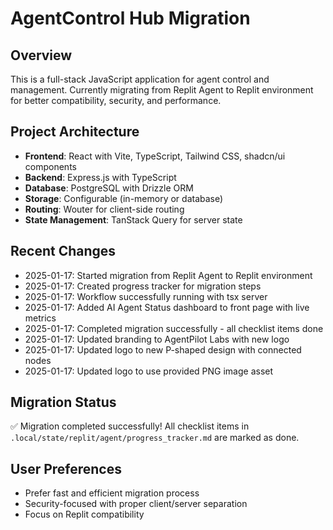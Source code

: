 # AgentControl Hub Migration

## Overview
This is a full-stack JavaScript application for agent control and management. Currently migrating from Replit Agent to Replit environment for better compatibility, security, and performance.

## Project Architecture
- **Frontend**: React with Vite, TypeScript, Tailwind CSS, shadcn/ui components
- **Backend**: Express.js with TypeScript
- **Database**: PostgreSQL with Drizzle ORM
- **Storage**: Configurable (in-memory or database)
- **Routing**: Wouter for client-side routing
- **State Management**: TanStack Query for server state

## Recent Changes
- 2025-01-17: Started migration from Replit Agent to Replit environment
- 2025-01-17: Created progress tracker for migration steps
- 2025-01-17: Workflow successfully running with tsx server
- 2025-01-17: Added AI Agent Status dashboard to front page with live metrics
- 2025-01-17: Completed migration successfully - all checklist items done
- 2025-01-17: Updated branding to AgentPilot Labs with new logo
- 2025-01-17: Updated logo to new P-shaped design with connected nodes
- 2025-01-17: Updated logo to use provided PNG image asset

## Migration Status
✅ Migration completed successfully! All checklist items in `.local/state/replit/agent/progress_tracker.md` are marked as done.

## User Preferences
- Prefer fast and efficient migration process
- Security-focused with proper client/server separation
- Focus on Replit compatibility